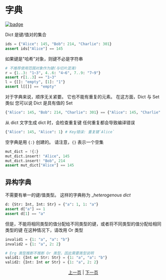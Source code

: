 # 字典

[![badge](https://img.shields.io/endpoint.svg?url=https%3A%2F%2Fgezf7g7pd5.execute-api.ap-northeast-1.amazonaws.com%2Fdefault%2Fsource_up_to_date%3Fowner%3Derg-lang%26repos%3Derg%26ref%3Dmain%26path%3Ddoc/EN/syntax/12_dict.md%26commit_hash%3D51de3c9d5a9074241f55c043b9951b384836b258)](https://gezf7g7pd5.execute-api.ap-northeast-1.amazonaws.com/default/source_up_to_date?owner=erg-lang&repos=erg&ref=main&path=doc/EN/syntax/12_dict.md&commit_hash=51de3c9d5a9074241f55c043b9951b384836b258)

Dict 是键/值对的集合

```python
ids = {"Alice": 145, "Bob": 214, "Charlie": 301}
assert ids["Alice"] == 145
```

如果键是"哈希"对象，则键不必是字符串

```python
# 不推荐使用范围对象作为键(与切片混淆)
r = {1..3: "1~3", 4..6: "4~6", 7..9: "7~9"}
assert r[1..3] == "1~3"
l = {[]: "empty", [1]: "1"}
assert l[[]] == "empty"
```

对于字典来说，顺序无关紧要。 它也不能有重复的元素。 在这方面，Dict 与 Set 类似
您可以说 Dict 是具有值的 Set

```python
{"Alice": 145, "Bob": 214, "Charlie": 301} == {"Alice": 145, "Charlie": 301, "Bob": 214}
```

从 dict 文字生成 dict 时，会检查重复键
任何重复都会导致编译错误

```python
{"Alice": 145, "Alice": 1} # Key错误: 重复键`Alice`
```

空字典是用 `{:}` 创建的。 请注意，`{}` 表示一个空集

```python
mut_dict = !{:}
mut_dict.insert! "Alice", 145
mut_dict.insert! "Bob", 214
assert mut_dict["Alice"] == 145
```

## 异构字典

不需要有单一的键/值类型。 这样的字典称为 __heterogenous dict_

```python
d: {Str: Int, Int: Str} = {"a": 1, 1: "a"}
assert d["a"] == 1
assert d[1] == "a"
```

但是，不能将相同类型的值分配给不同类型的键，或者将不同类型的值分配给相同类型的键
在这种情况下，请改用 Or 类型

```python
invalid1 = {1: "a", "a": "b"}
invalid2 = {1: "a", 2: 2}

# Erg 类型推断不推断 Or 类型，因此需要类型说明
valid1: {Int or Str: Str} = {1: "a", "a": "b"}
valid2: {Int: Int or Str} = {1: "a", 2: 2}
```

<p align='center'>
    <a href='./11_tuple.md'>上一页</a> | <a href='./13_record.md'>下一页</a>
</p>
